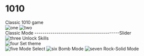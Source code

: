 # 1010
Classic 1010 game<br>
![one](https://user-images.githubusercontent.com/29523816/37477683-5c654404-2889-11e8-8a52-176c142e700d.png)
![two](https://user-images.githubusercontent.com/29523816/37477960-10f8150e-288a-11e8-98fb-643976d2b5cb.png)<br>
Classic Mode ------------------------------------------Slider<br>
![three](https://user-images.githubusercontent.com/29523816/37478197-a23a685a-288a-11e8-91e6-17b45fb13e67.png)
Unlock Skills<br>
![four](https://user-images.githubusercontent.com/29523816/37478547-9000ac52-288b-11e8-92ae-c4f6787e6461.png)
Set theme<br>
![five](https://user-images.githubusercontent.com/29523816/37478629-d18d9e00-288b-11e8-8d61-07e19e29e801.png)
Mode Select
![six](https://user-images.githubusercontent.com/29523816/37478718-0d9230fa-288c-11e8-8bec-547543fdbd70.png)
Bomb Mode
![seven](https://user-images.githubusercontent.com/29523816/37478921-66453ecc-288c-11e8-86c6-fdba1640d23e.png)
Rock-Solid Mode



